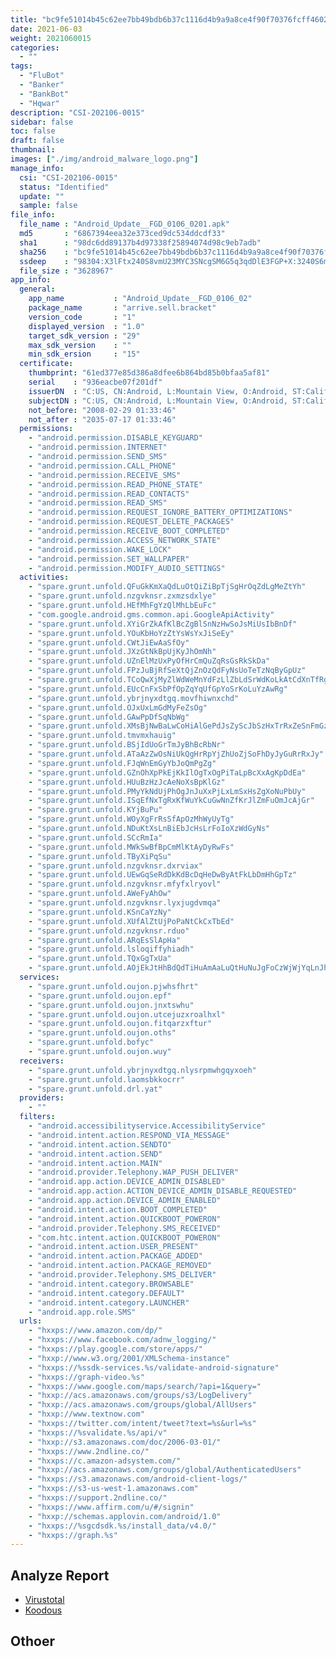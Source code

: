 ```yaml
---
title: "bc9fe51014b45c62ee7bb49bdb6b37c1116d4b9a9a8ce4f90f70376fcff4602c"
date: 2021-06-03
weight: 2021060015
categories:
  - ""
tags:
  - "FluBot"
  - "Banker"
  - "BankBot"
  - "Hqwar"
description: "CSI-202106-0015"
sidebar: false
toc: false
draft: false
thumbnail: 
images: ["./img/android_malware_logo.png"]
manage_info:
  csi: "CSI-202106-0015"
  status: "Identified"
  update: ""
  sample: false
file_info:
  file_name : "Android_Update__FGD_0106_0201.apk"
  md5       : "6867394eea32e373ced9dc534ddcdf33"
  sha1	    : "98dc6dd89137b4d97338f25894074d98c9eb7adb"
  sha256    : "bc9fe51014b45c62ee7bb49bdb6b37c1116d4b9a9a8ce4f90f70376fcff4602c"
  ssdeep    : "98304:X3lFtx240S8vmU23MYC3SNcgSM6G5q3qdDlE3FGP+X:3240S6mU2tC3SGk5uqdDlE3UGX"
  file_size : "3628967"
app_info:
  general:
    app_name           : "Android_Update__FGD_0106_02"
    package_name       : "arrive.sell.bracket"
    version_code       : "1"
    displayed_version  : "1.0"
    target_sdk_version : "29"
    max_sdk_version    : ""
    min_sdk_ersion     : "15"
  certificate:
    thumbprint: "61ed377e85d386a8dfee6b864bd85b0bfaa5af81"
    serial    : "936eacbe07f201df"
    issuerDN  : "C:US, CN:Android, L:Mountain View, O:Android, ST:California, OU:Android, email:android@android.com"
    subjectDN : "C:US, CN:Android, L:Mountain View, O:Android, ST:California, OU:Android, email:android@android.com"
    not_before: "2008-02-29 01:33:46"
    not_after : "2035-07-17 01:33:46"
  permissions:
    - "android.permission.DISABLE_KEYGUARD"
    - "android.permission.INTERNET"
    - "android.permission.SEND_SMS"
    - "android.permission.CALL_PHONE"
    - "android.permission.RECEIVE_SMS"
    - "android.permission.READ_PHONE_STATE"
    - "android.permission.READ_CONTACTS"
    - "android.permission.READ_SMS"
    - "android.permission.REQUEST_IGNORE_BATTERY_OPTIMIZATIONS"
    - "android.permission.REQUEST_DELETE_PACKAGES"
    - "android.permission.RECEIVE_BOOT_COMPLETED"
    - "android.permission.ACCESS_NETWORK_STATE"
    - "android.permission.WAKE_LOCK"
    - "android.permission.SET_WALLPAPER"
    - "android.permission.MODIFY_AUDIO_SETTINGS"
  activities:
    - "spare.grunt.unfold.QFuGkKmXaQdLuOtQiZiBpTjSgHrOqZdLgMeZtYh"
    - "spare.grunt.unfold.nzgvknsr.zxmzsdxlye"
    - "spare.grunt.unfold.HEfMhFgYzQlMhLbEuFc"
    - "com.google.android.gms.common.api.GoogleApiActivity"
    - "spare.grunt.unfold.XYiGrZkAfKlBcZgBlSnNzHwSoJsMiUsIbBnDf"
    - "spare.grunt.unfold.YOuKbHoYzZtYsWsYxJiSeEy"
    - "spare.grunt.unfold.CWtJiEwAaSfOy"
    - "spare.grunt.unfold.JXzGtNkBpUjKyJhOmNh"
    - "spare.grunt.unfold.UZnElMzUxPyOfHrCmQuZqRsGsRkSkDa"
    - "spare.grunt.unfold.FPzJuBjRfSeXtQjZnOzQdFyNsUoTeTzNqByGpUz"
    - "spare.grunt.unfold.TCoQwXjMyZlWdWeMnYdFzLlZbLdSrWdKoLkAtCdXnTfRgTpOyYe"
    - "spare.grunt.unfold.EUcCnFxSbPfOpZqYqUfGpYoSrKoLuYzAwRg"
    - "spare.grunt.unfold.ybrjnyxdtgq.movfhiwnxchd"
    - "spare.grunt.unfold.OJxUxLmGdMyFeZsOg"
    - "spare.grunt.unfold.GAwPpDfSqNbWg"
    - "spare.grunt.unfold.XMsBjNwBaLwCoHiAlGePdJsZyScJbSzHxTrRxZeSnFmGzXa"
    - "spare.grunt.unfold.tmvmxhauig"
    - "spare.grunt.unfold.BSjIdUoGrTmJyBhBcRbNr"
    - "spare.grunt.unfold.ATaAzZwOsNiUkQgHrRpYjZhUoZjSoFhDyJyGuRrRxJy"
    - "spare.grunt.unfold.FJqWnEmGyYbJoQmPgZg"
    - "spare.grunt.unfold.GZnOhXpPkEjKkIlOgTxOgPiTaLpBcXxAgKpDdEa"
    - "spare.grunt.unfold.HUuBzHzJcAeNoXsBpKlGz"
    - "spare.grunt.unfold.PMyYkNdUjPhOgJnJuXxPjLxLmSxHsZgXoNuPbUy"
    - "spare.grunt.unfold.ISqEfNxTgRxKfWuYkCuGwNnZfKrJlZmFuOmJcAjGr"
    - "spare.grunt.unfold.KYjBuPu"
    - "spare.grunt.unfold.WOyXgFrRsSfApOzMhWyUyTg"
    - "spare.grunt.unfold.NDuKtXsLnBiEbJcHsLrFoIoXzWdGyNs"
    - "spare.grunt.unfold.SCcRmIa"
    - "spare.grunt.unfold.MWkSwBfBpCmMlKtAyDyRwFs"
    - "spare.grunt.unfold.TByXiPqSu"
    - "spare.grunt.unfold.nzgvknsr.dxrviax"
    - "spare.grunt.unfold.UEwGqSeRdDkKdBcDqHeDwByAtFkLbDmHhGpTz"
    - "spare.grunt.unfold.nzgvknsr.mfyfxlryovl"
    - "spare.grunt.unfold.AWeFyAhOw"
    - "spare.grunt.unfold.nzgvknsr.lyxjugdvmqa"
    - "spare.grunt.unfold.KSnCaYzNy"
    - "spare.grunt.unfold.XUfAlZtUjPoPaNtCkCxTbEd"
    - "spare.grunt.unfold.nzgvknsr.rduo"
    - "spare.grunt.unfold.ARqEsSlApHa"
    - "spare.grunt.unfold.lsloqiffyhiadh"
    - "spare.grunt.unfold.TQxGgTxUa"
    - "spare.grunt.unfold.AOjEkJtHhBdQdTiHuAmAaLuQtHuNuJgFoCzWjWjYqLnJhFtYaYrMpQo"
  services:
    - "spare.grunt.unfold.oujon.pjwhsfhrt"
    - "spare.grunt.unfold.oujon.epf"
    - "spare.grunt.unfold.oujon.jnxtswhu"
    - "spare.grunt.unfold.oujon.utcejuzxroalhxl"
    - "spare.grunt.unfold.oujon.fitqarzxftur"
    - "spare.grunt.unfold.oujon.oths"
    - "spare.grunt.unfold.bofyc"
    - "spare.grunt.unfold.oujon.wuy"
  receivers:
    - "spare.grunt.unfold.ybrjnyxdtgq.nlysrpmwhgqyxoeh"
    - "spare.grunt.unfold.laomsbkkocrr"
    - "spare.grunt.unfold.drl.yat"
  providers:
    - ""
  filters:
    - "android.accessibilityservice.AccessibilityService"
    - "android.intent.action.RESPOND_VIA_MESSAGE"
    - "android.intent.action.SENDTO"
    - "android.intent.action.SEND"
    - "android.intent.action.MAIN"
    - "android.provider.Telephony.WAP_PUSH_DELIVER"
    - "android.app.action.DEVICE_ADMIN_DISABLED"
    - "android.app.action.ACTION_DEVICE_ADMIN_DISABLE_REQUESTED"
    - "android.app.action.DEVICE_ADMIN_ENABLED"
    - "android.intent.action.BOOT_COMPLETED"
    - "android.intent.action.QUICKBOOT_POWERON"
    - "android.provider.Telephony.SMS_RECEIVED"
    - "com.htc.intent.action.QUICKBOOT_POWERON"
    - "android.intent.action.USER_PRESENT"
    - "android.intent.action.PACKAGE_ADDED"
    - "android.intent.action.PACKAGE_REMOVED"
    - "android.provider.Telephony.SMS_DELIVER"
    - "android.intent.category.BROWSABLE"
    - "android.intent.category.DEFAULT"
    - "android.intent.category.LAUNCHER"
    - "android.app.role.SMS"
  urls:
    - "hxxps://www.amazon.com/dp/"
    - "hxxps://www.facebook.com/adnw_logging/"
    - "hxxps://play.google.com/store/apps/"
    - "hxxp://www.w3.org/2001/XMLSchema-instance"
    - "hxxps://%ssdk-services.%s/validate-android-signature"
    - "hxxps://graph-video.%s"
    - "hxxps://www.google.com/maps/search/?api=1&query="
    - "hxxp://acs.amazonaws.com/groups/s3/LogDelivery"
    - "hxxp://acs.amazonaws.com/groups/global/AllUsers"
    - "hxxp://www.textnow.com"
    - "hxxps://twitter.com/intent/tweet?text=%s&url=%s"
    - "hxxps://%svalidate.%s/api/v"
    - "hxxp://s3.amazonaws.com/doc/2006-03-01/"
    - "hxxps://www.2ndline.co/"
    - "hxxps://c.amazon-adsystem.com/"
    - "hxxp://acs.amazonaws.com/groups/global/AuthenticatedUsers"
    - "hxxps://s3.amazonaws.com/android-client-logs/"
    - "hxxps://s3-us-west-1.amazonaws.com"
    - "hxxps://support.2ndline.co/"
    - "hxxps://www.affirm.com/u/#/signin"
    - "hxxp://schemas.applovin.com/android/1.0"
    - "hxxps://%sgcdsdk.%s/install_data/v4.0/"
    - "hxxps://graph.%s"
---
```


## Analyze Report

- [Virustotal](https://www.virustotal.com/gui/file/bc9fe51014b45c62ee7bb49bdb6b37c1116d4b9a9a8ce4f90f70376fcff4602c)
- [Koodous](https://koodous.com/apks/bc9fe51014b45c62ee7bb49bdb6b37c1116d4b9a9a8ce4f90f70376fcff4602c)

## Othoer

